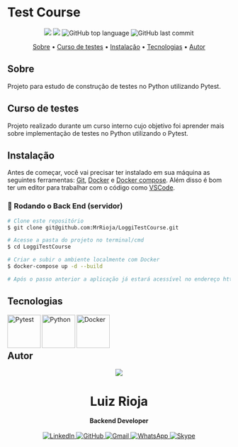 # Test Course

<p align="center">
  <img src="https://img.shields.io/static/v1?label=Test&message=Course&color=blueviolet&style=for-the-badge"/>
  <img src="https://img.shields.io/github/license/MrRioja/LoggiTestCourse?color=blueviolet&logo=License&style=for-the-badge"/>
  <img alt="GitHub top language" src="https://img.shields.io/github/languages/top/MrRioja/LoggiTestCourse?color=blueviolet&logo=python&logoColor=white&style=for-the-badge">
  <img alt="GitHub last commit" src="https://img.shields.io/github/last-commit/MrRioja/LoggiTestCourse?color=blueviolet&style=for-the-badge">
</p>

<p align="center">
  <a href="#sobre">Sobre</a> •
  <a href="#curso-de-testes">Curso de testes</a> •
  <a href="#instalação">Instalação</a> •
  <a href="#tecnologias">Tecnologias</a> •
  <a href="#autor">Autor</a>  
</p>

## Sobre

Projeto para estudo de construção de testes no Python utilizando Pytest.

## Curso de testes

Projeto realizado durante um curso interno cujo objetivo foi aprender mais sobre implementação de testes no Python utilizando o Pytest.

## Instalação

Antes de começar, você vai precisar ter instalado em sua máquina as seguintes ferramentas:
[Git](https://git-scm.com), [Docker](https://docs.docker.com/install/) e
[Docker compose](https://docs.docker.com/compose/install/).
Além disso é bom ter um editor para trabalhar com o código como [VSCode](https://code.visualstudio.com/).

### 🎲 Rodando o Back End (servidor)

```bash
# Clone este repositório
$ git clone git@github.com:MrRioja/LoggiTestCourse.git

# Acesse a pasta do projeto no terminal/cmd
$ cd LoggiTestCourse

# Criar e subir o ambiente localmente com Docker
$ docker-compose up -d --build

# Após o passo anterior a aplicação já estará acessível no endereço http://127.0.0.1:8002/
```

## Tecnologias

<img align="left" src="https://upload.wikimedia.org/wikipedia/commons/thumb/b/ba/Pytest_logo.svg/1500px-Pytest_logo.svg.png" alt="Pytest" height="75" />

<img align="left" src="https://upload.wikimedia.org/wikipedia/commons/thumb/f/f8/Python_logo_and_wordmark.svg/2560px-Python_logo_and_wordmark.svg.png" alt="Python" height="75" />

<img align="left" src="https://upload.wikimedia.org/wikipedia/commons/thumb/4/4e/Docker_%28container_engine%29_logo.svg/1280px-Docker_%28container_engine%29_logo.svg.png" alt="Docker" height="75" />

<br><br><br>

## Autor

<div align="center">
<img src="https://images.weserv.nl/?url=avatars.githubusercontent.com/u/55336456?v=4&h=100&w=100&fit=cover&mask=circle&maxage=7d" />
<h1>Luiz Rioja</h1>
<strong>Backend Developer</strong>
<br/>
<br/>

<a href="https://linkedin.com/in/luizrioja" target="_blank">
<img alt="LinkedIn" src="https://img.shields.io/badge/linkedin-%230077B5.svg?style=for-the-badge&logo=linkedin&logoColor=white"/>
</a>

<a href="https://github.com/mrrioja" target="_blank">
<img alt="GitHub" src="https://img.shields.io/badge/github-%23121011.svg?style=for-the-badge&logo=github&logoColor=white"/>
</a>

<a href="mailto:lulyrioja@gmail.com?subject=Fala%20Dev" target="_blank">
<img alt="Gmail" src="https://img.shields.io/badge/Gmail-D14836?style=for-the-badge&logo=gmail&logoColor=white" />
</a>

<a href="https://api.whatsapp.com/send?phone=5511933572652" target="_blank">
<img alt="WhatsApp" src="https://img.shields.io/badge/WhatsApp-25D366?style=for-the-badge&logo=whatsapp&logoColor=white"/>
</a>

<a href="https://join.skype.com/invite/tvBbOq03j5Uu" target="_blank">
<img alt="Skype" src="https://img.shields.io/badge/SKYPE-%2300AFF0.svg?style=for-the-badge&logo=Skype&logoColor=white"/>
</a>

<br/>
<br/>
</div>
